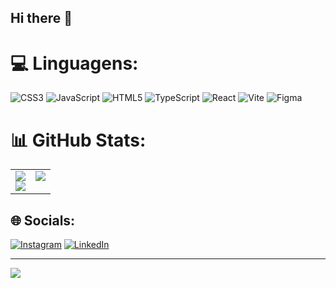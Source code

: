 ## Hi there 👋
# 💻 Linguagens:
![CSS3](https://img.shields.io/badge/css3-%231572B6.svg?style=plastic&logo=css3&logoColor=white) ![JavaScript](https://img.shields.io/badge/javascript-%23323330.svg?style=plastic&logo=javascript&logoColor=%23F7DF1E) ![HTML5](https://img.shields.io/badge/html5-%23E34F26.svg?style=plastic&logo=html5&logoColor=white) ![TypeScript](https://img.shields.io/badge/typescript-%23007ACC.svg?style=plastic&logo=typescript&logoColor=white) ![React](https://img.shields.io/badge/react-%2320232a.svg?style=plastic&logo=react&logoColor=%2361DAFB) ![Vite](https://img.shields.io/badge/vite-%23646CFF.svg?style=plastic&logo=vite&logoColor=white) ![Figma](https://img.shields.io/badge/figma-%23F24E1E.svg?style=plastic&logo=figma&logoColor=white)

# 📊 GitHub Stats:
<table>
  <tr>
    <td valign="top">
      <img src="https://nirzak-streak-stats.vercel.app/?user=arthurvictor99-0&theme=algolia&hide_border=false" />
       <br/>
      <img src="https://github-readme-stats.vercel.app/api?username=arthurvictor99-0&theme=algolia&hide_border=false&include_all_commits=false&count_private=false" />
    </td>
    <td valign="top">
      <img src="https://github-readme-stats.vercel.app/api/top-langs/?username=arthurvictor99-0&theme=algolia&hide_border=false&include_all_commits=false&count_private=false&layout=compact" />
    </td>
  </tr>
</table>

## 🌐 Socials:
[![Instagram](https://img.shields.io/badge/Instagram-%23E4405F.svg?logo=Instagram&logoColor=white)](https://instagram.com/arthuurrodrigues_) [![LinkedIn](https://img.shields.io/badge/LinkedIn-%230077B5.svg?logo=linkedin&logoColor=white)](https://linkedin.com/in/www.linkedin.com/in/arthur-victor-421091292) 

---
[![](https://visitcount.itsvg.in/api?id=arthurvictor99-0&icon=0&color=0)](https://visitcount.itsvg.in)
